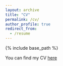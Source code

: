 ```yaml
---
layout: archive
title: "CV"
permalink: /cv/
author_profile: true
redirect_from:
  - /resume
---
```


{% include base_path %}

You can find my CV [here](https://github.com/ghorbanimahdi73/ghorbanimahdi73.github.io/edit/master/files/cv.pdb)

